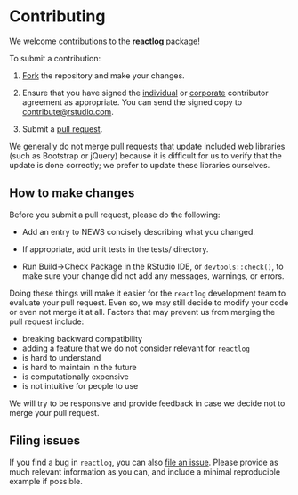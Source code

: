 # Contributing

We welcome contributions to the **reactlog** package!

To submit a contribution:

1. [Fork](https://github.com/rstudio/reactlog/fork) the repository and make your changes.

2. Ensure that you have signed the [individual](https://www.rstudio.com/wp-content/uploads/2014/06/rstudioindividualcontributoragreement.pdf) or [corporate](https://www.rstudio.com/wp-content/uploads/2014/06/rstudiocorporatecontributoragreement.pdf) contributor agreement as appropriate. You can send the signed copy to contribute@rstudio.com.

3. Submit a [pull request](https://help.github.com/articles/using-pull-requests).

We generally do not merge pull requests that update included web libraries (such as Bootstrap or jQuery) because it is difficult for us to verify that the update is done correctly; we prefer to update these libraries ourselves.


## How to make changes

Before you submit a pull request, please do the following:

* Add an entry to NEWS concisely describing what you changed.

* If appropriate, add unit tests in the tests/ directory.

* Run Build->Check Package in the RStudio IDE, or `devtools::check()`, to make sure your change did not add any messages, warnings, or errors.

Doing these things will make it easier for the `reactlog` development team to evaluate your pull request. Even so, we may still decide to modify your code or even not merge it at all. Factors that may prevent us from merging the pull request include:

* breaking backward compatibility
* adding a feature that we do not consider relevant for `reactlog`
* is hard to understand
* is hard to maintain in the future
* is computationally expensive
* is not intuitive for people to use

We will try to be responsive and provide feedback in case we decide not to merge your pull request.


## Filing issues

If you find a bug in `reactlog`, you can also [file an issue](https://github.com/rstudio/reactlog/issues/new). Please provide as much relevant information as you can, and include a minimal reproducible example if possible.
